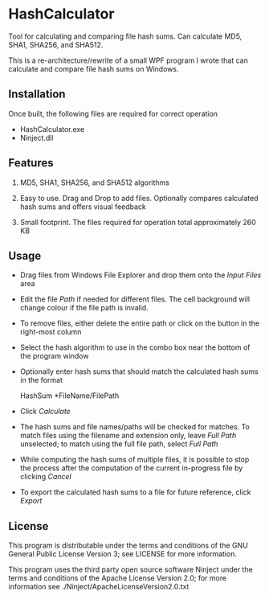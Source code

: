 # HashCalculator
Tool for calculating and comparing file hash sums. Can calculate MD5, SHA1,
SHA256, and SHA512.

This is a re-architecture/rewrite of a small WPF program I wrote that can
calculate and compare file hash sums on Windows.

## Installation

Once built, the following files are required for correct operation

* HashCalculator.exe
* Ninject.dll

## Features

1. MD5, SHA1, SHA256, and SHA512 algorithms

2. Easy to use. Drag and Drop to add files. Optionally compares calculated hash
   sums and offers visual feedback

3. Small footprint. The files required for operation total approximately 260 KB

## Usage

* Drag files from Windows File Explorer and drop them onto the _Input Files_
  area

* Edit the file _Path_ if needed for different files. The cell background will
  change colour if the file path is invalid.

* To remove files, either delete the entire path or click on the button in the
  right-most column

* Select the hash algorithm to use in the combo box near the bottom of the
  program window

* Optionally enter hash sums that should match the calculated hash sums in the
  format

  HashSum *FileName/FilePath

* Click _Calculate_

* The hash sums and file names/paths will be checked for matches. To match
  files using the filename and extension only, leave _Full Path_ unselected; to
  match using the full file path, select _Full Path_

* While computing the hash sums of multiple files, it is possible to stop the
  process after the computation of the current in-progress file by clicking
  _Cancel_

* To export the calculated hash sums to a file for future reference, click
  _Export_

## License

This program is distributable under the terms and conditions of the GNU General
Public License Version 3; see LICENSE for more information.

This program uses the third party open source software Ninject under the terms
and conditions of the Apache License Version 2.0; for more information see
./Ninject/ApacheLicenseVersion2.0.txt
